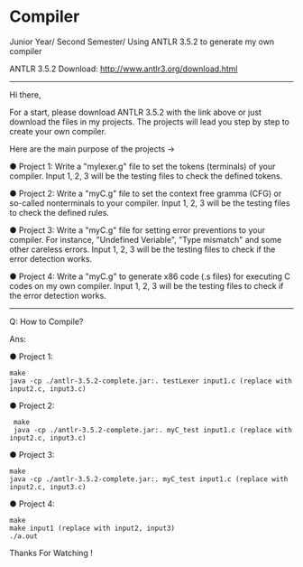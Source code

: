 # Compiler
Junior Year/ Second Semester/ Using ANTLR 3.5.2 to generate my own compiler

ANTLR 3.5.2 Download: http://www.antlr3.org/download.html

--------------------------------------------------------------------------------------------------------------------

Hi there,

For a start, please download ANTLR 3.5.2 with the link above or just download the files in my projects.
The projects will lead you step by step to create your own compiler.



Here are the main purpose of the projects →

● Project 1: Write a "mylexer.g" file to set the tokens (terminals) of your compiler. Input 1, 2, 3 will be the testing files to check the defined tokens.


● Project 2: Write a "myC.g" file to set the context free gramma (CFG) or so-called nonterminals to your compiler. Input 1, 2, 3 will be the testing files to check the defined rules.


● Project 3: Write a "myC.g" file for setting error preventions to your compiler.
             For instance, "Undefined Veriable", "Type mismatch" and some other careless errors.
             Input 1, 2, 3 will be the testing files to check if the error detection works.


● Project 4: Write a "myC.g" to generate x86 code (.s files) for executing C codes on my own compiler.
             Input 1, 2, 3 will be the testing files to check if the error detection works.

--------------------------------------------------------------------------------------------------------------------

Q: How to Compile?


Ans: 

● Project 1: 
    
    make
    java -cp ./antlr-3.5.2-complete.jar:. testLexer input1.c (replace with input2.c, input3.c)
   
   
● Project 2:

     make
     java -cp ./antlr-3.5.2-complete.jar:. myC_test input1.c (replace with input2.c, input3.c)


● Project 3:
    
    make
    java -cp ./antlr-3.5.2-complete.jar:. myC_test input1.c (replace with input2.c, input3.c)


● Project 4:
  
    make
    make input1 (replace with input2, input3)
    ./a.out


Thanks For Watching !
